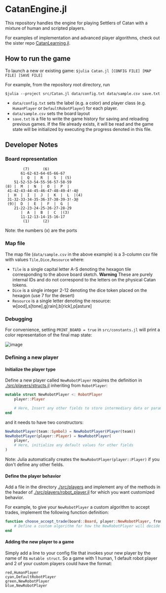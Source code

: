 # CatanEngine.jl

This repository handles the engine for playing Settlers of Catan with a mixture of human and scripted players.

For examples of implementation and advanced player algorithms, check out the sister repo [CatanLearning.jl](https://github.com/BKaperick/CatanLearning.jl/).

## How to run the game
To launch a new or existing game:
`$julia Catan.jl [CONFIG FILE] [MAP FILE] [SAVE FILE]`

For example, from the repository root directory, run

`$julia --project src/Catan.jl data/config.txt data/sample.csv save.txt`

* `data/config.txt` sets the label (e.g. a color) and player class (e.g. `HumanPlayer` or `DefaultRobotPlayer`) for each player.
* `data/sample.csv` sets the board layout
* `save.txt` is a file to write the game history for saving and reloading previous games.  If the file already exists, it will be read and the game state will be initialized by executing the progress denoted in this file.

## Developer Notes
### Board representation
```
        (7)      (6) 
       61-62-63-64-65-66-67
       |  Q  |  R  |  S  | (5)
    51-52-53-54-55-56-57-58-59
(8) |  M  |  N  |  O  |  P  |
 41-42-43-44-45-46-47-48-49-4!-4@
 |  H  |  I  |  J  |  K  |  L  |(4)
 31-32-33-34-35-36-37-38-39-3!-3@
 (9)|  D  |  E  |  F  |  G  |
    21-22-23-24-25-26-27-28-29
       |  A  |  B  |  C  |(3)
       11-12-13-14-15-16-17
        (1)      (2) 
``` 

Note: the numbers (x) are the ports

### Map file

The map file (`data/sample.csv` in the above example) is a 3-column csv file with values `Tile,Dice,Resource`
where:
* `Tile` is a single capital letter A-S denoting the hexagon tile corresponding to the above board sketch.
    **Warning** These are purely internal IDs and do not correspond to the letters on the physical Catan tokens.
* `Dice` is a single integer 2-12 denoting the dice token placed on the hexagon (use 7 for the desert)
* `Resource` is a single letter denoting the resource: w[ood],s[tone],g[rain],b[rick],p[asture]

### Debugging

For convenience, setting `PRINT_BOARD = true` in `src/constants.jl` will print a color representation of the final map state:

![image](https://github.com/user-attachments/assets/17c5b8b6-1592-4c7d-9b84-6666e4334b7f)


### Defining a new player

#### Initialize the player type
Define a new player called `NewRobotPlayer` requires the definition in [./src/players/structs.jl](https://github.com/BKaperick/Catan.jl/blob/master/src/players/structs.jl) inheriting from `RobotPlayer`:

```julia
mutable struct NewRobotPlayer <: RobotPlayer
    player::Player

    # Here, Insert any other fields to store intermediary data or parameters between turns
end
```

and it needs to have two constructors:

```julia
NewRobotPlayer(team::Symbol) = NewRobotPlayer(Player(team))
NewRobotPlayer(player::Player) = NewRobotPlayer(
    player, 
    # Here, initialize any default values for other fields
)
```

Note: Julia automatically creates the `NewRobotPlayer(player::Player)` if you don't define any other fields.

#### Define the player behavior
Add a file in the directory [./src/players](https://github.com/BKaperick/Catan.jl/blob/master/src/players) and implement any of the methods in the header of [./src/players/robot_player.jl](https://github.com/BKaperick/Catan.jl/blob/master/src/players/robot_player.jl) for which you want customized behavior.

For example, to give your `NewRobotPlayer` a custom algorithm to accept trades, implement the following function definition:

```julia
function choose_accept_trade(board::Board, player::NewRobotPlayer, from_player::Player, from_goods::Vector{Symbol}, to_goods::Vector{Symbol})::Bool
    # Define a custom algorithm for how the NewRobotPlayer will decide to accept a proposed trade or not.
end
```

#### Adding the new player to a game
Simply add a line to your config file that invokes your new player by the name of its `mutable struct`.  So a game with 1 human, 1 default robot player and 2 of your custom players could have the format:

```
red,HumanPlayer
cyan,DefaultRobotPlayer
green,NewRobotPlayer
blue,NewRobotPlayer
```

